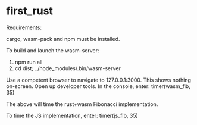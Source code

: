 # first_rust

Requirements:

cargo, wasm-pack and npm must be installed.

To build and launch the wasm-server:

1. npm run all
2. cd dist; ../node_modules/.bin/wasm-server

Use a competent browser to navigate to 127.0.0.1:3000.
This shows nothing on-screen. Open up developer tools.
In the console, enter:
timer(wasm_fib, 35)

The above will time the rust+wasm Fibonacci implementation.

To time the JS implementation, enter:
timer(js_fib, 35)
